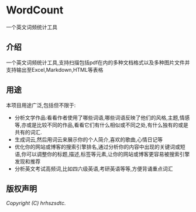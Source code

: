 # WordCount

一个英文词频统计工具

## 介绍

一个英文词频统计工具,支持扫描包括pdf在内的多种文档格式以及多种图片文件并支持输出至Excel,Markdown,HTML等表格

## 用途

本项目用途广泛,包括但不限于:

- 分析文学作品:看看作者使用了哪些词语,哪些词语反映了他们的风格,主题,情感等,亦或是比较不同的作品,看看它们有什么相似或不同之处,有什么独有的或是共有的词汇.
- 生成词云,然后用词云来展示你的个人简介,喜欢的歌曲,心情日记等
- 优化你的网站或博客的搜索引擎排名,通过分析你的内容中出现的关键词或短语,你可以调整你的标题,描述,标签等元素,让你的网站或博客更容易被搜索引擎发现和推荐
- 分析英文考试高频词,比如四六级英语,考研英语等等,方便背诵重点词汇

## 版权声明

*Copyright (C) hrhszsdtc.*
